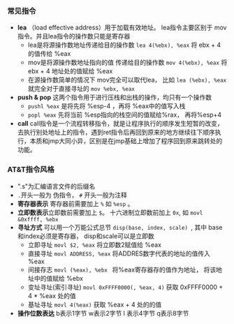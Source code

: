 ### 常见指令

- **lea** （load effective address）用于加载有效地址。 lea指令主要区别于 mov指令。并且lea指令的操作数只能是寄存器
  - lea是将源操作数地址传递给目的操作数  `lea 4(%ebx), %eax`  将 ebx + 4 的值传给 %eax
  - mov是将源操作数地址指向的值 传递给目的操作数 `mov 4(%ebx), %eax`  将 ebx + 4 地址处的值赋给 %eax
  - 在源操作数简单的情况下 mov完全可以取代lea， 比如 `lea (%ebx), %eax` 就完全对于直接寻址的 `mov %ebx, %eax`
- **push & pop** 这两个指令用于进行压栈和出栈的操作，均只有一个操作数
  - `pushl %eax` 是将先将 %esp-4 ，再将 %eax中的值写入栈
  - `popl %eax` 先将当前 %esp指向的栈空间的值赋给%rax， 再将%esp+4
- **call**   call指令是一个流程转移指令，就是让程序执行的顺序发生短暂的改变，去执行别处地址上的指令，遇到ret指令后再回到原来的地方继续往下顺序执行，本质和jmp大同小异，区别是在jmp基础上增加了程序回到原来跳转处的功能。

### AT&T指令风格

- ".s"为汇编语言文件的后缀名
- `.`开头一般为  伪指令， `#` 开头一般为注释
- **寄存器表示**   寄存器前需要加上 `%` 如 `%esp`  。   
- **立即数表示**立即数前需要加上 `$`。  十六进制立即数前加上 `0x`, 如 `movl &0xffff, %ebx`
- **寻址方式**   可以用一个万能公式总节  `disp(base, index, scale) `, 其中 base和index必须是寄存器， disp和scale可以是立即数
  - 立即寻址   `movl $2, %eax`   将立即数2赋值给 %eax
  - 直接寻址  `movl ADDRESS, %eax`   将ADDRES数字代表的地址的值传入 %eax 
  - 间接存志  `movl (%eax), %ebx `   将%eax寄存器存的值作为地址， 将该地址中的值赋给 %ebx
  - 变址寻址(索引寻址)  `movl 0xFFFF0000(, %eax, 4)` 获取 0xFFFF0000 + 4 * %eax 处的值
  - 基址寻址  `movl 4(%eax)`  获取 %eax + 4 处的的值
- **操作位数表达**  b表示1字节   w表示2字节  l 表示4字节   q表示8字节

